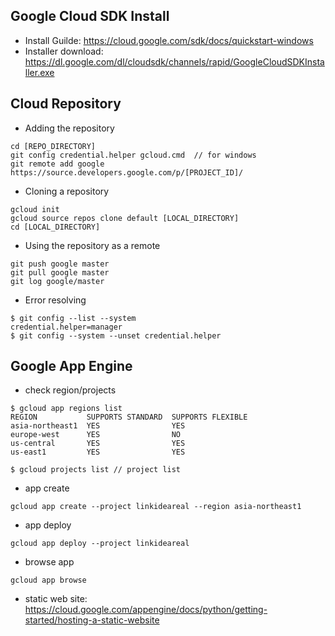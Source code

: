 ## Google Cloud SDK Install
- Install Guilde: https://cloud.google.com/sdk/docs/quickstart-windows
- Installer download: https://dl.google.com/dl/cloudsdk/channels/rapid/GoogleCloudSDKInstaller.exe

## Cloud Repository 
- Adding the repository
```
cd [REPO_DIRECTORY]
git config credential.helper gcloud.cmd  // for windows
git remote add google https://source.developers.google.com/p/[PROJECT_ID]/
```
- Cloning a repository
```
gcloud init 
gcloud source repos clone default [LOCAL_DIRECTORY]
cd [LOCAL_DIRECTORY]
```
- Using the repository as a remote
```
git push google master
git pull google master
git log google/master
```

- Error resolving
```
$ git config --list --system
credential.helper=manager
$ git config --system --unset credential.helper
```

## Google App Engine
- check region/projects
```
$ gcloud app regions list
REGION           SUPPORTS STANDARD  SUPPORTS FLEXIBLE
asia-northeast1  YES                YES
europe-west      YES                NO
us-central       YES                YES
us-east1         YES                YES

$ gcloud projects list // project list
```
- app create
```
gcloud app create --project linkideareal --region asia-northeast1
```
- app deploy
```
gcloud app deploy --project linkideareal
```
- browse app
```
gcloud app browse
```
- static web site: https://cloud.google.com/appengine/docs/python/getting-started/hosting-a-static-website
